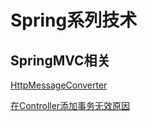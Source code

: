 # Spring系列技术

## SpringMVC相关

[HttpMessageConverter](https://github.com/shanyao19940801/BookeNote/blob/master/spring/springmvc/file/HttpMessageConverter.md)

[在Controller添加事务无效原因](https://github.com/shanyao19940801/BookeNote/blob/master/spring/files/%E5%9C%A8Controller%E6%B7%BB%E5%8A%A0%E4%BA%8B%E5%8A%A1%E6%97%A0%E6%95%88.md)